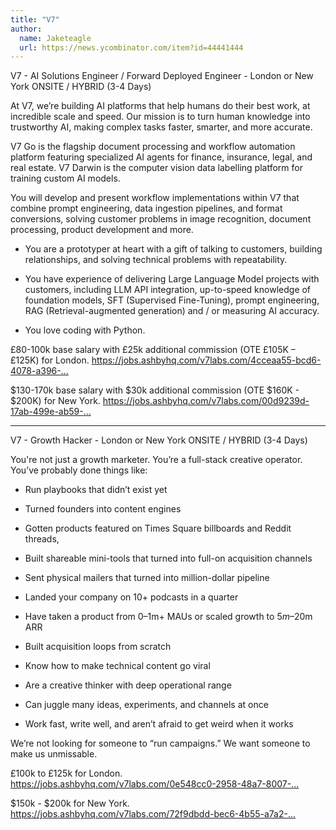 ```yaml
---
title: "V7"
author:
  name: Jaketeagle
  url: https://news.ycombinator.com/item?id=44441444
---
```

V7 - AI Solutions Engineer &#x2F; Forward Deployed Engineer - London or New York ONSITE &#x2F; HYBRID (3-4 Days)

At V7, we’re building AI platforms that help humans do their best work, at incredible scale and speed. Our mission is to turn human knowledge into trustworthy AI, making complex tasks faster, smarter, and more accurate.

V7 Go is the flagship document processing and workflow automation platform featuring specialized AI agents for finance, insurance, legal, and real estate. V7 Darwin is the computer vision data labelling platform for training custom AI models.

You will develop and present workflow implementations within V7 that combine prompt engineering, data ingestion pipelines, and format conversions, solving customer problems in image recognition, document processing, product development and more.

- You are a prototyper at heart with a gift of talking to customers, building relationships, and solving technical problems with repeatability.

- You have experience of delivering Large Language Model projects with customers, including LLM API integration, up-to-speed knowledge of foundation models, SFT (Supervised Fine-Tuning), prompt engineering, RAG (Retrieval-augmented generation) and &#x2F; or measuring AI accuracy.

- You love coding with Python.

£80-100k base salary with £25k additional commission (OTE £105K – £125K) for London. <a href="https:&#x2F;&#x2F;jobs.ashbyhq.com&#x2F;v7labs.com&#x2F;4cceaa55-bcd6-4078-a396-a12bcc35ef5e" rel="nofollow">https:&#x2F;&#x2F;jobs.ashbyhq.com&#x2F;v7labs.com&#x2F;4cceaa55-bcd6-4078-a396-...</a>

$130-170k base salary with $30k additional commission (OTE $160K - $200K) for New York. <a href="https:&#x2F;&#x2F;jobs.ashbyhq.com&#x2F;v7labs.com&#x2F;00d9239d-17ab-499e-ab59-6e1fb7b1ef20" rel="nofollow">https:&#x2F;&#x2F;jobs.ashbyhq.com&#x2F;v7labs.com&#x2F;00d9239d-17ab-499e-ab59-...</a>

_____________________________________________________________

V7 - Growth Hacker - London or New York ONSITE &#x2F; HYBRID (3-4 Days)

You&#x27;re not just a growth marketer. You’re a full-stack creative operator. You’ve probably done things like:

- Run playbooks that didn’t exist yet

- Turned founders into content engines

- Gotten products featured on Times Square billboards and Reddit threads,

- Built shareable mini-tools that turned into full-on acquisition channels

- Sent physical mailers that turned into million-dollar pipeline

- Landed your company on 10+ podcasts in a quarter

- Have taken a product from 0–1m+ MAUs or scaled growth to $5m–$20m ARR

- Built acquisition loops from scratch

- Know how to make technical content go viral

- Are a creative thinker with deep operational range

- Can juggle many ideas, experiments, and channels at once

- Work fast, write well, and aren’t afraid to get weird when it works

We’re not looking for someone to “run campaigns.” We want someone to make us unmissable.

£100k to £125k for London. <a href="https:&#x2F;&#x2F;jobs.ashbyhq.com&#x2F;v7labs.com&#x2F;0e548cc0-2958-48a7-8007-71c709c7401f" rel="nofollow">https:&#x2F;&#x2F;jobs.ashbyhq.com&#x2F;v7labs.com&#x2F;0e548cc0-2958-48a7-8007-...</a>

$150k - $200k for New York. <a href="https:&#x2F;&#x2F;jobs.ashbyhq.com&#x2F;v7labs.com&#x2F;72f9dbdd-bec6-4b55-a7a2-4182dff4bdb1" rel="nofollow">https:&#x2F;&#x2F;jobs.ashbyhq.com&#x2F;v7labs.com&#x2F;72f9dbdd-bec6-4b55-a7a2-...</a>
<JobApplication />
